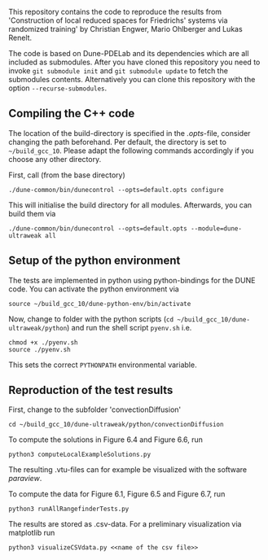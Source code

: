 This repository contains the code to reproduce the results from 'Construction of local reduced spaces for Friedrichs' systems via randomized training' by Christian Engwer, Mario Ohlberger and Lukas Renelt.

The code is based on Dune-PDELab and its dependencies which are all included as submodules. After you have cloned this repository you need to invoke ```git submodule init``` and ```git submodule update``` to fetch the submodules contents. Alternatively you can clone this repository with the option ```--recurse-submodules```.

## Compiling the C++ code
The location of the build-directory is specified in the *.opts*-file, consider changing the path beforehand. Per default, the directory is set to ```~/build_gcc_10```. Please adapt the following commands accordingly if you choose any other directory.

First, call (from the base directory)

    ./dune-common/bin/dunecontrol --opts=default.opts configure

This will initialise the build directory for all modules. Afterwards, you can build them via

    ./dune-common/bin/dunecontrol --opts=default.opts --module=dune-ultraweak all

## Setup of the python environment

The tests are implemented in python using python-bindings for the DUNE code.
You can activate the python environment via

    source ~/build_gcc_10/dune-python-env/bin/activate

Now, change to folder with the python scripts (```cd ~/build_gcc_10/dune-ultraweak/python```) and run the shell script ```pyenv.sh``` i.e.

    chmod +x ./pyenv.sh
    source ./pyenv.sh

This sets the correct ```PYTHONPATH``` environmental variable.

## Reproduction of the test results

First, change to the subfolder 'convectionDiffusion'

    cd ~/build_gcc_10/dune-ultraweak/python/convectionDiffusion

To compute the solutions in Figure 6.4 and Figure 6.6, run

    python3 computeLocalExampleSolutions.py

The resulting .vtu-files can for example be visualized with the software *paraview*.

To compute the data for Figure 6.1, Figure 6.5 and Figure 6.7, run

    python3 runAllRangefinderTests.py

The results are stored as .csv-data. For a preliminary visualization via matplotlib run

    python3 visualizeCSVdata.py <<name of the csv file>>




